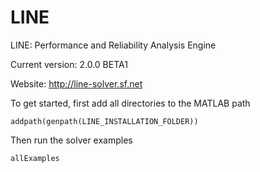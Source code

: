 # LINE
LINE: Performance and Reliability Analysis Engine

Current version: 2.0.0 BETA1

Website: http://line-solver.sf.net

To get started, first add all directories to the MATLAB path

```
addpath(genpath(LINE_INSTALLATION_FOLDER))
```

Then run the solver examples

```
allExamples
```

